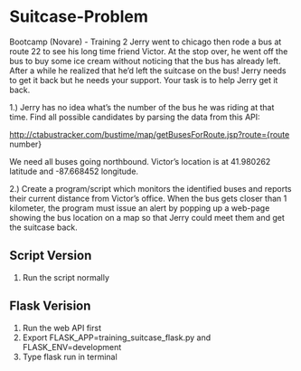 # Suitcase-Problem
Bootcamp (Novare) - Training 2
Jerry went to chicago then rode a bus at route 22 to see his long time friend Victor. At the stop over, he went off the bus to buy some ice cream without noticing that the bus has already left. After a while he realized that he’d left the suitcase on the bus! Jerry needs to get it back but he needs your support. Your task is to help Jerry get it back.

1.) Jerry has no idea what’s the number of the bus he was riding at that time. Find all possible candidates by parsing the data from this API:

http://ctabustracker.com/bustime/map/getBusesForRoute.jsp?route={route number}

We need all buses going northbound. Victor’s location is at 41.980262 latitude and -87.668452 longitude.


2.) Create a program/script which monitors the identified buses and reports their current distance from Victor’s office. When the bus gets closer than 1 kilometer, the program must issue an alert by popping up a web-page showing the bus location on a map so that Jerry could meet them and get the suitcase back.

## Script Version
1. Run the script normally

## Flask Verision
1. Run the web API first
2. Export FLASK_APP=training_suitcase_flask.py and FLASK_ENV=development
3. Type flask run in terminal
